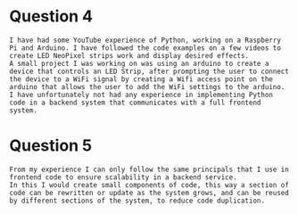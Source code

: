 # Question 4

	I have had some YouTube experience of Python, working on a Raspberry Pi and Arduino. I have followed the code examples on a few videos to create LED NeoPixel strips work and display desired effects.
	A small project I was working on was using an arduino to create a device that controls an LED Strip, after prompting the user to connect the device to a WiFi signal by creating a Wifi access point on the arduino that allows the user to add the WiFi settings to the arduino.
	I have unfortunately not had any experience in implementing Python code in a backend system that communicates with a full frontend system.

# Question 5

	From my experience I can only follow the same principals that I use in frontend code to ensure scalability in a backend service.
	In this I would create small components of code, this way a section of code can be rewritten or update as the system grows, and can be reused by different sections of the system, to reduce code duplication.